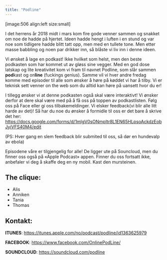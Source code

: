 ```yaml
---
title: "Podline"
---
```


[image:506 align:left size:small]


I det herrens år 2018 midt i mars kom fire gode venner sammen og snakket om noe de hadde på hjertet. Ideen hadde hengt i luften i en stund og var noe som tidligere hadde blitt tatt opp, men med en tullete tone. Men etter masse babbling og noen par drikker inn, så blåste vi liv inn i denne ideen.


Vi ønsket å lage en podkast! Ikke hvilket som helst, men den beste podkasten som har kommet ut av gløss sine vegger. Med en god dose latskap og lite kreativitet kom vi fram til navnet Podline, som slår sammen **pod**kast og on**line** (fuckings genius). Samme vil vi hver andre fredag komme med episoder til alle som ønsker å høre på køddet vi har å tilby. Vi er teknisk sett venner on the web som du alltid kan høre på uansett hvor du er!

I tillegg ønsker vi at denne podkasten også skal være interaktivt! Vi ønsker derfor at dere skal være med på å få oss på toppen av podkastlisten. Følg oss på Face eller gi oss tilbakemeldinger.
Vi elsker feedback(vi blir alle litt harde av det)!  Så har du noe du ønsker å formidle til oss er det bare å skrive det her:
https://docs.google.com/forms/d/1mlgV0sONmpItr8L1EN65HLpsoAckdzEobJyiVFS40M4/edit

(PS: Hver gang en slem feedback blir submited til oss, så dør en hundevalp av ebola)

Episodene våre er tilgjengelig for alle! De ligger ute på Souncloud, men du finner oss også på «Apple Podcast» appen. Finner du oss fortsatt ikke, anbefaler vi deg å skaffe deg en ny mobil. Kast den mursteinen.


The clique:
----------
- Alis
- Anniken
- Tania
- Thomas

Kontakt:
------------------
**ITUNES**: https://itunes.apple.com/no/podcast/podline/id1363625979

**FACEBOOK**: https://www.facebook.com/OnlinePodLine/

**SOUNDCLOUD**: https://soundcloud.com/podline